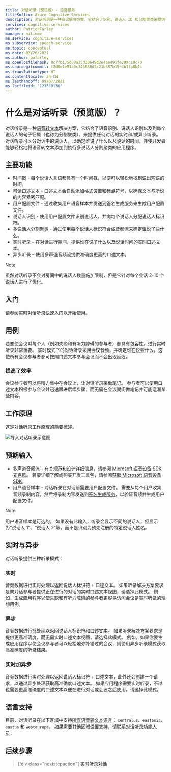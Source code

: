```yaml
---
title: 对话听录（预览版）- 语音服务
titleSuffix: Azure Cognitive Services
description: 对话听录是一种会议解决方案，它结合了识别、说话人 ID 和分割聚类来提供任何对话的听录。
services: cognitive-services
author: PatrickFarley
manager: nitinme
ms.service: cognitive-services
ms.subservice: speech-service
ms.topic: conceptual
ms.date: 03/26/2021
ms.author: pafarley
ms.openlocfilehash: 0c7fb175d80a35d30649d2e4ce491fe39ac19c70
ms.sourcegitcommit: f2d0e1e91a6c345858d3c21b387b15e3b1fa8b4c
ms.translationtype: HT
ms.contentlocale: zh-CN
ms.lasthandoff: 09/07/2021
ms.locfileid: "123539130"
---
```

# <a name="what-is-conversation-transcription-preview"></a>什么是对话听录（预览版）？

对话听录是一种[语音转文本](speech-to-text.md)解决方案，它结合了语音识别、说话人识别以及到每个说话人的句子归属（也称为分割聚类），来提供任何对话的实时和/或异步听录。 对话听录可区分对话中的说话人，以确定谁说了什么以及说话的时间，并使开发者能够轻松地将语音转文本添加到执行多说话人分割聚类的应用程序。

## <a name="key-features"></a>主要功能

- 时间戳 - 每个说话人言语都具有一个时间戳，以便可以轻松地找到说出短语的时间。
- 可读口述文本 - 口述文本会自动添加格式设置和标点符号，以确保文本与所说的内容紧密匹配。
- 用户配置文件 - 通过收集用户语音样本并发送到签名生成服务来生成用户配置文件。
- 说话人识别 - 使用用户配置文件识别说话人，并向每个说话人分配说话人标识符。
- 多说话人分割聚类 - 通过使用每个说话人标识符合成音频流来确定谁说了些什么。
- 实时听录 – 在对话进行期间，提供谁在说了什么以及说话时间的实时口述文本。
- 异步听录 – 使用多声道音频流提供准确度更高的口述文本。

> [!NOTE]
> 虽然对话听录不会对房间中的说话人数量施加限制，但是它针对每个会话 2-10 个说话人进行了优化。

## <a name="get-started"></a>入门

请参阅实时对话听录[快速入门](how-to-use-conversation-transcription.md)以开始使用。

## <a name="use-cases"></a>用例

若要使会议对每个人（例如失聪和有听力障碍的参与者）都具有包容性，进行实时听录非常重要。 实时模式下的对话听录采用会议音频，并确定谁在说些什么，这使所有会议参与者都可按照口述文本参与会议而不会出现延迟。

### <a name="improved-efficiency"></a>提高了效率

会议参与者可以将精力集中在会议上，让对话听录来做笔记。 参与者可以使用口述文本积极参与会议并迅速跟进后续步骤，而无需在会议期间做笔记并可能遗漏某些内容。

## <a name="how-it-works"></a>工作原理

这是对话听录工作原理的简要概述。

![导入对话听录示意图](media/scenarios/conversation-transcription-service.png)

## <a name="expected-inputs"></a>预期输入

- 多声道音频流 – 有关规范和设计详细信息，请参阅 [Microsoft 语音设备 SDK 麦克风](./speech-devices-sdk-microphone.md)。 若要详细了解或购买开发工具包，请参阅[获取 Microsoft 语音设备 SDK](./get-speech-devices-sdk.md)。
- 用户语音样本 – 对话听录在对话前需要用户配置文件。 需要从每个用户收集音频录制内容，然后将录制内容发送到[签名生成服务](https://aka.ms/cts/signaturegenservice)，以验证音频并生成用户配置文件。

> [!NOTE]
> 用户语音样本是可选的。 如果没有此输入，听录会显示不同的说话人，但显示为“说话人 1”、“说话人 2”等，而不是识别为预先注册的特定说话人姓名。


## <a name="real-time-vs-asynchronous"></a>实时与异步

对话听录提供三种听录模式：

### <a name="real-time"></a>实时

音频数据进行实时处理以返回说话人标识符 + 口述文本。 如果听录解决方案要求是向对话参与者提供正在进行的对话的实时口述文本视图，请选择此模式。 例如，生成应用程序以使失聪和有听力障碍的参与者更容易访问会议是实时听录的理想用例。

### <a name="asynchronous"></a>异步

音频数据进行批处理以返回说话人标识符和口述文本。 如果听录解决方案要求是提供更高准确度，而无需实时口述文本视图，请选择此模式。 例如，如果你要生成应用程序以使会议参与者可以轻松地弥补错过的会议，则使用异步听录模式获取高准确度的听录结果。

### <a name="real-time-plus-asynchronous"></a>实时加异步

音频数据进行实时处理以返回说话人标识符 + 口述文本，此外还会创建一个请求，以通过异步处理获取高准确度口述文本。 如果应用程序需要实时听录，不过也需要更高准确度的口述文本以便在进行对话或会议之后使用，请选择此模式。

## <a name="language-support"></a>语言支持

目前，对话听录在以下区域中支持[所有语音转文本语言](language-support.md#speech-to-text)： `centralus`、`eastasia`、`eastus` 和 `westeurope`。 如果需要其他区域设置支持，请联系[对话听录功能人员](mailto:CTSFeatureCrew@microsoft.com)。

## <a name="next-steps"></a>后续步骤

> [!div class="nextstepaction"]
> [实时听录对话](how-to-use-conversation-transcription.md)
